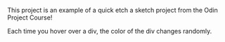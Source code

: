 This project is an example of a quick etch a sketch project from the Odin Project Course!

Each time you hover over a div, the color of the div changes randomly.
